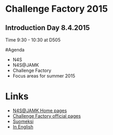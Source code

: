 # Challenge Factory 2015

## Introduction Day 8.4.2015

Time 9:30 - 10:30 at D505 

#Agenda

  * N4S
  * N4S@JAMK
  * Challenge Factory
  * Focus areas for summer 2015

# Links

  * [N4S@JAMK Home pages](http://n4sjamk.github.io)
  * [Challenge Factory official pages](http://n4sjamk.github.io/challenge-factory)
  * [Suomeksi](https://www.dropbox.com/s/xqiquyf0k7ayn45/N4SJAMK-intro.pdf?dl=0)
  * [In English](https://www.dropbox.com/s/44fa27dcia34w7z/N4SJAMK-intro%20-in-english.pdf?dl=0)

